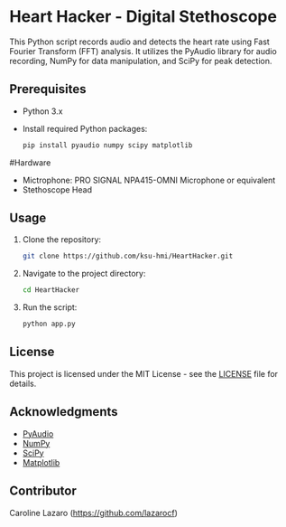 # Heart Hacker - Digital Stethoscope

This Python script records audio and detects the heart rate using Fast Fourier Transform (FFT) analysis. It utilizes the PyAudio library for audio recording, NumPy for data manipulation, and SciPy for peak detection.

## Prerequisites

- Python 3.x
- Install required Python packages:

  ```bash
  pip install pyaudio numpy scipy matplotlib
  ```
#Hardware 

- Mictrophone: PRO SIGNAL NPA415-OMNI Microphone or equivalent
- Stethoscope Head

## Usage

1. Clone the repository:

   ```bash
   git clone https://github.com/ksu-hmi/HeartHacker.git
   ```

2. Navigate to the project directory:

   ```bash
   cd HeartHacker
   ```

3. Run the script:

   ```bash
   python app.py
   ```

## License

This project is licensed under the MIT License - see the [LICENSE](LICENSE) file for details.

## Acknowledgments

- [PyAudio](https://people.csail.mit.edu/hubert/pyaudio/)
- [NumPy](https://numpy.org/)
- [SciPy](https://www.scipy.org/)
- [Matplotlib](https://matplotlib.org/)

## Contributor
Caroline Lazaro (https://github.com/lazarocf)

